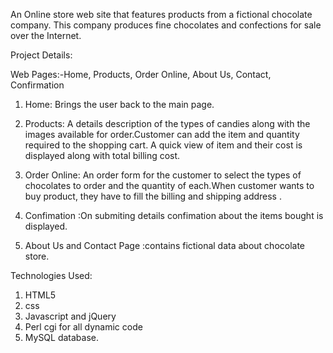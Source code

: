 An Online store web site that features products from a fictional chocolate company.
This company produces fine chocolates and confections for sale over the Internet.

Project Details:

Web Pages:-Home, Products, Order Online, About Us, Contact, Confirmation

1. Home: Brings the user back to the main page.

2. Products: A details description of the types of candies along with the images available for order.Customer can add the item and quantity required to the shopping cart. A quick view of item and their cost is displayed along with total billing cost.

3.	Order Online: An order form for the customer to select the types of chocolates to order and the quantity of each.When customer wants to buy product, they have to fill the billing and shipping address .               

4.	Confimation :On submiting details confimation about the items bought is displayed. 

5.	About Us and Contact Page :contains fictional data about chocolate store.

Technologies Used:
1. HTML5 
2. css
3. Javascript and jQuery
4. Perl cgi for all dynamic code
5. MySQL database.

